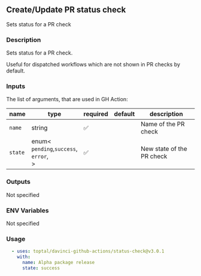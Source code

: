## Create/Update PR status check

Sets status for a PR check

### Description

Sets status for a PR check.

Useful for dispatched workflows which are not shown in PR checks by default.

### Inputs

The list of arguments, that are used in GH Action:

| name    | type                                              | required | default | description               |
| ------- | ------------------------------------------------- | -------- | ------- | ------------------------- |
| `name`  | string                                            | ✅        |         | Name of the PR check      |
| `state` | enum<<br/>`pending`,`success`,<br/>`error`,<br/>> | ✅        |         | New state of the PR check |

### Outputs

Not specified

### ENV Variables

Not specified

### Usage

```yaml
  - uses: toptal/davinci-github-actions/status-check@v3.0.1
    with:
      name: Alpha package release
      state: success
```
